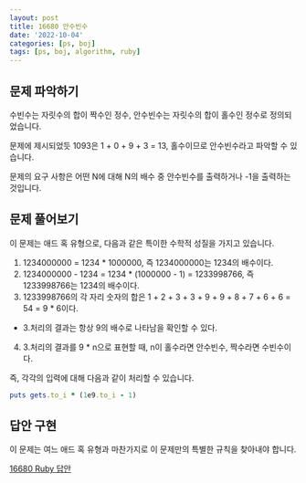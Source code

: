 ```yaml
---
layout: post
title: 16680 안수빈수
date: '2022-10-04'
categories: [ps, boj]
tags: [ps, boj, algorithm, ruby]
---
```


## 문제 파악하기
수빈수는 자릿수의 합이 짝수인 정수, 안수빈수는 자릿수의 합이 홀수인 정수로 정의되었습니다.  

문제에 제시되었듯 1093은 1 + 0 + 9 + 3 = 13, 홀수이므로 안수빈수라고 파악할 수 있습니다.

문제의 요구 사항은 어떤 N에 대해 N의 배수 중 안수빈수를 출력하거나 -1을 출력하는 것입니다.

## 문제 풀어보기
이 문제는 애드 혹 유형으로, 다음과 같은 특이한 수학적 성질을 가지고 있습니다.  

1. 1234000000 = 1234 * 1000000, 즉 1234000000는 1234의 배수이다.
2. 1234000000 - 1234 = 1234 * (1000000 - 1) = 1233998766, 즉 1233998766는 1234의 배수이다.
3. 1233998766의 각 자리 숫자의 합은 1 + 2 + 3 + 3 + 9 + 9 + 8 + 7 + 6 + 6 = 54 = 9 * 6이다.
  * 3.처리의 결과는 항상 9의 배수로 나타남을 확인할 수 있다.
4. 3.처리의 결과를 9 * n으로 표현할 때, n이 홀수라면 안수빈수, 짝수라면 수빈수이다.  


즉, 각각의 입력에 대해 다음과 같이 처리할 수 있습니다.  

```ruby
puts gets.to_i * (1e9.to_i - 1)
```

## 답안 구현

이 문제는 여느 애드 혹 유형과 마찬가지로 이 문제만의 특별한 규칙을 찾아내야 합니다.  

[16680 Ruby 답안](https://github.com/ShapeLayer/training/blob/main/tasks/oj/boj/ruby/16680.rb)
